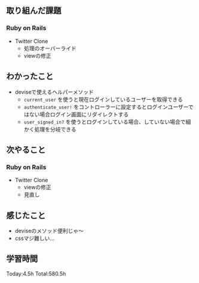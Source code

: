 ## 取り組んだ課題
### Ruby on Rails
- Twitter Clone
  - 処理のオーバーライド
  - viewの修正
## わかったこと
- deviseで使えるヘルパーメソッド
  - `current_user` を使うと現在ログインしているユーザーを取得できる
  - `authenticate_user!` をコントローラーに設定するとログインユーザーではない場合ログイン画面にリダイレクトする
  - `user_signed_in?` を使うとログインしている場合、していない場合で細かく処理を分岐できる
## 次やること
### Ruby on Rails
- Twitter Clone
  - viewの修正
  - 見直し
## 感じたこと
- deviseのメソッド便利じゃ～
- cssマジ難しい...
## 学習時間
Today:4.5h Total:580.5h